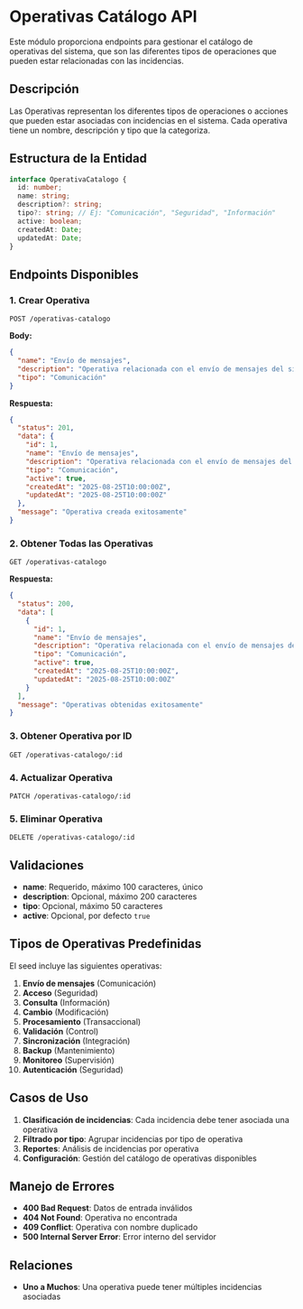 # Operativas Catálogo API

Este módulo proporciona endpoints para gestionar el catálogo de operativas del sistema, que son las diferentes tipos de operaciones que pueden estar relacionadas con las incidencias.

## Descripción

Las Operativas representan los diferentes tipos de operaciones o acciones que pueden estar asociadas con incidencias en el sistema. Cada operativa tiene un nombre, descripción y tipo que la categoriza.

## Estructura de la Entidad

```typescript
interface OperativaCatalogo {
  id: number;
  name: string;
  description?: string;
  tipo?: string; // Ej: "Comunicación", "Seguridad", "Información"
  active: boolean;
  createdAt: Date;
  updatedAt: Date;
}
```

## Endpoints Disponibles

### 1. Crear Operativa
```
POST /operativas-catalogo
```

**Body:**
```json
{
  "name": "Envío de mensajes",
  "description": "Operativa relacionada con el envío de mensajes del sistema",
  "tipo": "Comunicación"
}
```

**Respuesta:**
```json
{
  "status": 201,
  "data": {
    "id": 1,
    "name": "Envío de mensajes",
    "description": "Operativa relacionada con el envío de mensajes del sistema",
    "tipo": "Comunicación",
    "active": true,
    "createdAt": "2025-08-25T10:00:00Z",
    "updatedAt": "2025-08-25T10:00:00Z"
  },
  "message": "Operativa creada exitosamente"
}
```

### 2. Obtener Todas las Operativas
```
GET /operativas-catalogo
```

**Respuesta:**
```json
{
  "status": 200,
  "data": [
    {
      "id": 1,
      "name": "Envío de mensajes",
      "description": "Operativa relacionada con el envío de mensajes del sistema",
      "tipo": "Comunicación",
      "active": true,
      "createdAt": "2025-08-25T10:00:00Z",
      "updatedAt": "2025-08-25T10:00:00Z"
    }
  ],
  "message": "Operativas obtenidas exitosamente"
}
```

### 3. Obtener Operativa por ID
```
GET /operativas-catalogo/:id
```

### 4. Actualizar Operativa
```
PATCH /operativas-catalogo/:id
```

### 5. Eliminar Operativa
```
DELETE /operativas-catalogo/:id
```

## Validaciones

- **name**: Requerido, máximo 100 caracteres, único
- **description**: Opcional, máximo 200 caracteres
- **tipo**: Opcional, máximo 50 caracteres
- **active**: Opcional, por defecto `true`

## Tipos de Operativas Predefinidas

El seed incluye las siguientes operativas:

1. **Envío de mensajes** (Comunicación)
2. **Acceso** (Seguridad)
3. **Consulta** (Información)
4. **Cambio** (Modificación)
5. **Procesamiento** (Transaccional)
6. **Validación** (Control)
7. **Sincronización** (Integración)
8. **Backup** (Mantenimiento)
9. **Monitoreo** (Supervisión)
10. **Autenticación** (Seguridad)

## Casos de Uso

1. **Clasificación de incidencias**: Cada incidencia debe tener asociada una operativa
2. **Filtrado por tipo**: Agrupar incidencias por tipo de operativa
3. **Reportes**: Análisis de incidencias por operativa
4. **Configuración**: Gestión del catálogo de operativas disponibles

## Manejo de Errores

- **400 Bad Request**: Datos de entrada inválidos
- **404 Not Found**: Operativa no encontrada
- **409 Conflict**: Operativa con nombre duplicado
- **500 Internal Server Error**: Error interno del servidor

## Relaciones

- **Uno a Muchos**: Una operativa puede tener múltiples incidencias asociadas
